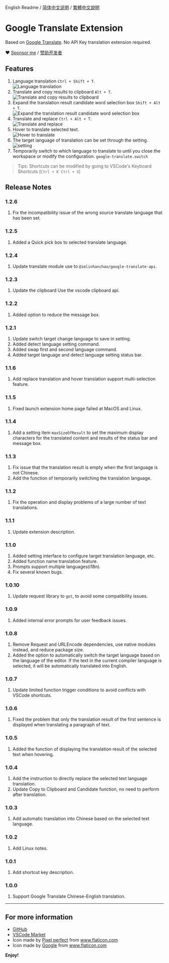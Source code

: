 English Readme / [简体中文说明](https://github.com/imlinhanchao/vsc-google-translate/blob/HEAD/README.zh-cn.md) / [繁體中文說明](https://github.com/imlinhanchao/vsc-google-translate/blob/HEAD/README.zh-tw.md)

# Google Translate Extension

Based on [Google Translate](https://translate.google.cn). No API Key translation extension required.

❤ [Sponsor me](https://www.paypal.me/imlinhanchao) / [赞助开发者](http://sponsor.hancel.org/)

## Features

1. Language translation `Ctrl + Shift + T`.  
   ![Language translation](https://github.com/imlinhanchao/vsc-google-translate/raw/HEAD/./asserts/translates.gif)
2. Translate and copy results to clipboard `Alt + T`.  
   ![Translate and copy results to clipboard](https://github.com/imlinhanchao/vsc-google-translate/raw/HEAD/./asserts/clipboard.gif)
3. Expand the translation result candidate word selection box `Shift + Alt + T`.  
   ![Expand the translation result candidate word selection box](https://github.com/imlinhanchao/vsc-google-translate/raw/HEAD/./asserts/candidate.gif)   
4. Translate and replace `Ctrl + Alt + T`.  
   ![Translate and replace](https://github.com/imlinhanchao/vsc-google-translate/raw/HEAD/./asserts/replace.gif)
5. Hover to translate selected text.  
   ![Hover to translate](https://github.com/imlinhanchao/vsc-google-translate/raw/HEAD/./asserts/hover.gif)
6. The target language of translation can be set through the setting.
   ![setting](https://github.com/imlinhanchao/vsc-google-translate/raw/HEAD/./asserts/setting.jpg)
7. Temporarily switch to which language to translate to until you close the workspace or modify the configuration. `google-translate.switch`
   
> Tips: Shortcuts can be modified by going to VSCode's Keyboard Shortcuts (`Ctrl + K Ctrl + S`)

## Release Notes

### 1.2.6
1. Fix the incompatibility issue of the wrong source translate language that has been set. 

### 1.2.5
1. Added a Quick pick box to selected translate language.

### 1.2.4
1. Update translate module use to `@imlinhanchao/google-translate-api`.

### 1.2.3
1. Update the clipboard Use the vscode clipboard api.

### 1.2.2
1. Added option to reduce the message box.

### 1.2.1
1. Update switch target change language to save in setting.
2. Added detect language setting command.
3. Added swap first and second language command.
4. Added target language and detect language setting status bar.

### 1.1.6
1. Add replace translation and hover translation support multi-selection feature.

### 1.1.5
1. Fixed launch extension home page failed at MacOS and Linux.

### 1.1.4
1. Add a setting item `maxSizeOfResult` to set the maximum display characters for the translated content and results of the status bar and message box.

### 1.1.3
1. Fix issue that the translation result is empty when the first language is not Chinese.
2. Add the function of temporarily switching the translation language.

### 1.1.2
1. Fix the operation and display problems of a large number of text translations.

### 1.1.1
1. Update extension description.

### 1.1.0
1. Added setting interface to configure target translation language, etc.
2. Added function name translation feature.
3. Prompts support multiple languages(i18n).
4. Fix several known bugs.

### 1.0.10
1. Update request library to `got`, to avoid some compatibility issues.

### 1.0.9
1. Added internal error prompts for user feedback issues.

### 1.0.8
1. Remove Request and URLEncode dependencies, use native modules instead, and reduce package size.
2. Added the option to automatically switch the target language based on the language of the editor. If the text in the current compiler language is selected, it will be automatically translated into English.

### 1.0.7
1. Update limited function trigger conditions to avoid conflicts with VSCode shortcuts.

### 1.0.6
1. Fixed the problem that only the translation result of the first sentence is displayed when translating a paragraph of text.

### 1.0.5
1. Added the function of displaying the translation result of the selected text when hovering.

### 1.0.4
1. Add the instruction to directly replace the selected text language translation.
2. Update Copy to Clipboard and Candidate function, no need to perform after translation.

### 1.0.3
1. Add automatic translation into Chinese based on the selected text language.
  
### 1.0.2
1. Add Linux notes.
   
### 1.0.1
1. Add shortcut key description.

### 1.0.0
1. Support Google Translate Chinese-English translation.

---

## For more information

* [GitHub](https://github.com/imlinhanchao/vsc-google-translate)
* [VSCode Market](https://marketplace.visualstudio.com/items?itemName=hancel.google-translate)
* Icon made by [Pixel perfect](https://www.flaticon.com/authors/pixel-perfect) from www.flaticon.com 
* Icon made by <a href="https://www.flaticon.com/authors/google" title="Google">Google</a> from <a href="https://www.flaticon.com/" title="Flaticon"> www.flaticon.com</a>

**Enjoy!**
